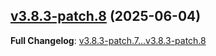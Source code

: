 ## [v3.8.3-patch.8](https://github.com/openimsdk/openim-sdk-core/releases/tag/v3.8.3-patch.8) 	(2025-06-04)

**Full Changelog**: [v3.8.3-patch.7...v3.8.3-patch.8](https://github.com/openimsdk/openim-sdk-core/compare/v3.8.3-patch.7...v3.8.3-patch.8)

